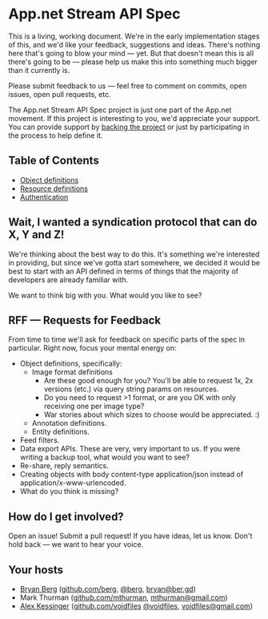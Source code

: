 # App.net Stream API Spec

This is a living, working document. We're in the early implementation stages of this, and we'd like your feedback, suggestions and ideas. There's nothing here that's going to blow your mind — yet. But that doesn't mean this is all there's going to be — please help us make this into something much bigger than it currently is.

Please submit feedback to us — feel free to comment on commits, open issues, open pull requests, etc.

The App.net Stream API Spec project is just one part of the App.net movement. If this project is interesting to you, we'd appreciate your support. You can provide support by [backing the project](https://join.app.net) or just by participating in the process to help define it.

## Table of Contents

* [Object definitions](/appdotnet/api-spec/blob/master/objects.md)
* [Resource definitions](/appdotnet/api-spec/blob/master/resources/README.md)
* [Authentication](/appdotnet/api-spec/blob/master/auth.md)

## Wait, I wanted a syndication protocol that can do X, Y and Z!

We're thinking about the best way to do this. It's something we're interested in providing, but since we've gotta start somewhere, we decided it would be best to start with an API defined in terms of things that the majority of developers are already familiar with.

We want to think big with you. What would you like to see?

## RFF — Requests for Feedback

From time to time we'll ask for feedback on specific parts of the spec in particular. Right now, focus your mental energy on:

* Object definitions, specifically:
    * Image format definitions
        * Are these good enough for you? You'll be able to request 1x, 2x versions (etc.) via query string params on resources.
        * Do you need to request >1 format, or are you OK with only receiving one per image type?
        * War stories about which sizes to choose would be appreciated. :)
    * Annotation definitions.
    * Entity definitions.
* Feed filters.
* Data export APIs. These are very, very important to us. If you were writing a backup tool, what would you want to see?
* Re-share, reply semantics.
* Creating objects with body content-type application/json instead of application/x-www-urlencoded.
* What do you think is missing?

## How do I get involved?

Open an issue! Submit a pull request! If you have ideas, let us know. Don't hold back — we want to hear your voice.

## Your hosts

* [Bryan Berg](http://ber.gd) ([github.com/berg](http://github.com/berg), [@berg](http://twitter.com/berg), bryan@ber.gd)
* Mark Thurman ([github.com/mthurman](http://github.com/mthurman), mthurman@gmail.com)
* [Alex Kessinger](http://alexkessinger.net) ([github.com/voidfiles](http://github.com/voidfiles) [@voidfiles](http://twitter.com/voidfiles), voidfiles@gmail.com)
